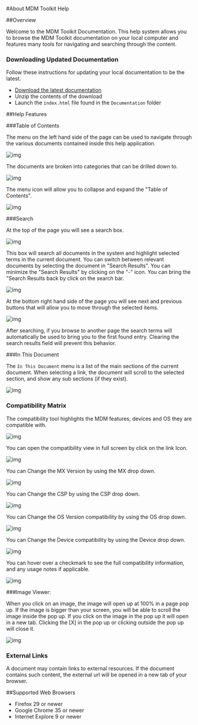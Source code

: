#About MDM Toolkit Help

##Overview

Welcome to the MDM Toolkit Documentation. This help system allows you to browse the MDM Toolkit documentation on your local computer and features many tools for navigating and searching through the content. 

### Downloading Updated Documentation
Follow these instructions for updating your local documentation to be the latest.

* [Download the latest documentation](https://s3.amazonaws.com/mdmtk/MDMTK.Latest.zip)
* Unzip the contents of the download
* Launch the `index.html` file found in the `Documentation` folder


##Help Features

###Table of Contents

The menu on the left hand side of the page can be used to navigate through the various documents contained inside this help application.  

![img](images/about/toc1.jpg)

The documents are broken into categories that can be drilled down to.

![img](images/about/toc3.jpg)

The menu icon will allow you to collapse and expand the "Table of Contents".

![img](images/about/toc2.png)
 
###Search

At the top of the page you will see a search box. 

![img](images/about/s1.jpg)

This box will search all documents in the system and highlight selected terms in the current document. You can switch between relevant documents by selecting the document in "Search Results". You can minimize the "Search Results" by clicking on the "-" icon. You can bring the "Search Results back by click on the search bar. 

![img](images/about/s2.jpg)

At the bottom right hand side of the page you will see next and previous buttons that will allow you to move through the selected items. 

![img](images/about/s3.png)

After searching, if you browse to another page the search terms will automatically be used to bring you to the first found entry. Clearing the search results field will prevent this behavior.

###In This Document

The `In This Document` menu is a list of the main sections of the current document. When selecting a link, the document will scroll to the selected section, and show any sub sections (if they exist). 

![img](images/about/itd1.png)

### Compatibility Matrix 

The compatibility tool highlights the MDM features, devices and OS they are compatible with.  

![img](images/about/comparabilitymatrix-01.png)

You can open the compatibility view in full screen by click on the link Icon. 

![img](images/about/comparabilitymatrix-02.png)

You can Change the MX Version by using the MX drop down. 

![img](images/about/comparabilitymatrix-03.png)

You can Change the CSP by using the CSP drop down.

![img](images/about/comparabilitymatrix-04.png)

You can Change the OS Version compatibility by using the OS drop down.

![img](images/about/comparabilitymatrix-05.png)

You can Change the Device compatibility by using the Device drop down.

![img](images/about/comparabilitymatrix-06.png)

You can hover over a checkmark to see the full compatibility information, and any usage notes if applicable. 

![img](images/about/comparabilitymatrix-07.png)

###Image Viewer:

When you click on an image, the image will open up at 100% in a page pop up. If the image is bigger than your screen, you will be able to scroll the image inside the pop up. If you click on the image in the pop up it will open in a new tab. Clicking the [X] in the pop up or clicking outside the pop up will close it.

![img](images/about/lb1.png)

### External Links

A document may contain links to external resources. If the document contains such content, the external url will be opened in a new tab of your browser.

##Supported Web Browsers

* Firefox 29 or newer
* Google Chrome 35 or newer 
* Internet Explore 9 or newer